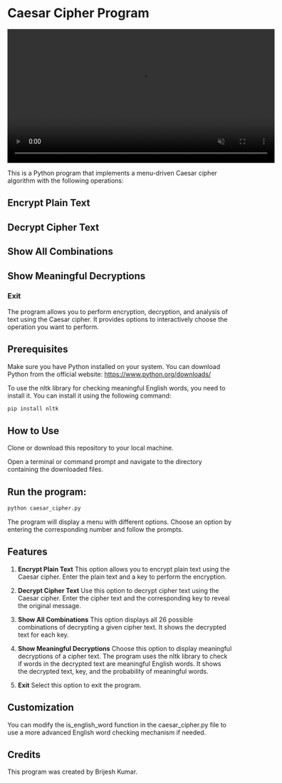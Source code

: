 # Caesar Cipher Program

<video width="600" autoplay loop muted>
  <source src="./ciesercypher.py - CNS ASSIGNMENT SEM 7 - Visual Studio Code 2023-08-17 23-33-01.mp4" type="video/mp4">
  Your browser does not support the video tag.
</video>

This is a Python program that implements a menu-driven Caesar cipher algorithm with the following operations:

## Encrypt Plain Text
## Decrypt Cipher Text
## Show All Combinations
## Show Meaningful Decryptions
### Exit
The program allows you to perform encryption, decryption, and analysis of text using the Caesar cipher. It provides options to interactively choose the operation you want to perform.

## Prerequisites
Make sure you have Python installed on your system. You can download Python from the official website: https://www.python.org/downloads/

To use the nltk library for checking meaningful English words, you need to install it. You can install it using the following command:

```bash
pip install nltk
```
## How to Use
Clone or download this repository to your local machine.

Open a terminal or command prompt and navigate to the directory containing the downloaded files.

## Run the program:

```bash
python caesar_cipher.py
```
The program will display a menu with different options. Choose an option by entering the corresponding number and follow the prompts.

## Features
1. **Encrypt Plain Text**
This option allows you to encrypt plain text using the Caesar cipher. Enter the plain text and a key to perform the encryption.

2. **Decrypt Cipher Text**
Use this option to decrypt cipher text using the Caesar cipher. Enter the cipher text and the corresponding key to reveal the original message.

3. **Show All Combinations**
This option displays all 26 possible combinations of decrypting a given cipher text. It shows the decrypted text for each key.

4. **Show Meaningful Decryptions**
Choose this option to display meaningful decryptions of a cipher text. The program uses the nltk library to check if words in the decrypted text are meaningful English words. It shows the decrypted text, key, and the probability of meaningful words.

5. **Exit**
Select this option to exit the program.

## Customization
You can modify the is_english_word function in the caesar_cipher.py file to use a more advanced English word checking mechanism if needed.

## Credits
This program was created by Brijesh Kumar.
